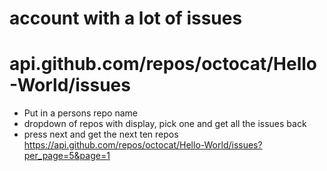 # account with a lot of issues
# api.github.com/repos/octocat/Hello-World/issues

+ Put in a persons repo name
+ dropdown of repos with display, pick one and get all the issues back
+ press next and get the next ten repos
https://api.github.com/repos/octocat/Hello-World/issues?per_page=5&page=1
